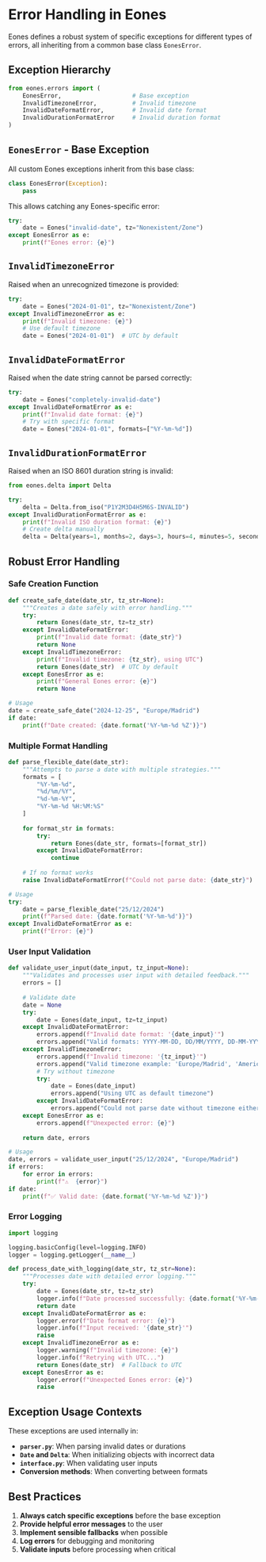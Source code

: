 # Error Handling in Eones

Eones defines a robust system of specific exceptions for different types of errors, all inheriting from a common base class `EonesError`.

## Exception Hierarchy

```python
from eones.errors import (
    EonesError,                    # Base exception
    InvalidTimezoneError,          # Invalid timezone
    InvalidDateFormatError,        # Invalid date format
    InvalidDurationFormatError     # Invalid duration format
)
```

## `EonesError` - Base Exception

All custom Eones exceptions inherit from this base class:

```python
class EonesError(Exception):
    pass
```

This allows catching any Eones-specific error:

```python
try:
    date = Eones("invalid-date", tz="Nonexistent/Zone")
except EonesError as e:
    print(f"Eones error: {e}")
```

## `InvalidTimezoneError`

Raised when an unrecognized timezone is provided:

```python
try:
    date = Eones("2024-01-01", tz="Nonexistent/Zone")
except InvalidTimezoneError as e:
    print(f"Invalid timezone: {e}")
    # Use default timezone
    date = Eones("2024-01-01")  # UTC by default
```

## `InvalidDateFormatError`

Raised when the date string cannot be parsed correctly:

```python
try:
    date = Eones("completely-invalid-date")
except InvalidDateFormatError as e:
    print(f"Invalid date format: {e}")
    # Try with specific format
    date = Eones("2024-01-01", formats=["%Y-%m-%d"])
```

## `InvalidDurationFormatError`

Raised when an ISO 8601 duration string is invalid:

```python
from eones.delta import Delta

try:
    delta = Delta.from_iso("P1Y2M3D4H5M6S-INVALID")
except InvalidDurationFormatError as e:
    print(f"Invalid ISO duration format: {e}")
    # Create delta manually
    delta = Delta(years=1, months=2, days=3, hours=4, minutes=5, seconds=6)
```

## Robust Error Handling

### Safe Creation Function

```python
def create_safe_date(date_str, tz_str=None):
    """Creates a date safely with error handling."""
    try:
        return Eones(date_str, tz=tz_str)
    except InvalidDateFormatError:
        print(f"Invalid date format: {date_str}")
        return None
    except InvalidTimezoneError:
        print(f"Invalid timezone: {tz_str}, using UTC")
        return Eones(date_str)  # UTC by default
    except EonesError as e:
        print(f"General Eones error: {e}")
        return None

# Usage
date = create_safe_date("2024-12-25", "Europe/Madrid")
if date:
    print(f"Date created: {date.format('%Y-%m-%d %Z')}")
```

### Multiple Format Handling

```python
def parse_flexible_date(date_str):
    """Attempts to parse a date with multiple strategies."""
    formats = [
        "%Y-%m-%d",
        "%d/%m/%Y",
        "%d-%m-%Y",
        "%Y-%m-%d %H:%M:%S"
    ]
    
    for format_str in formats:
        try:
            return Eones(date_str, formats=[format_str])
        except InvalidDateFormatError:
            continue
    
    # If no format works
    raise InvalidDateFormatError(f"Could not parse date: {date_str}")

# Usage
try:
    date = parse_flexible_date("25/12/2024")
    print(f"Parsed date: {date.format('%Y-%m-%d')}")
except InvalidDateFormatError as e:
    print(f"Error: {e}")
```

### User Input Validation

```python
def validate_user_input(date_input, tz_input=None):
    """Validates and processes user input with detailed feedback."""
    errors = []
    
    # Validate date
    date = None
    try:
        date = Eones(date_input, tz=tz_input)
    except InvalidDateFormatError:
        errors.append(f"Invalid date format: '{date_input}'")
        errors.append("Valid formats: YYYY-MM-DD, DD/MM/YYYY, DD-MM-YYYY")
    except InvalidTimezoneError:
        errors.append(f"Invalid timezone: '{tz_input}'")
        errors.append("Valid timezone example: 'Europe/Madrid', 'America/New_York'")
        # Try without timezone
        try:
            date = Eones(date_input)
            errors.append("Using UTC as default timezone")
        except InvalidDateFormatError:
            errors.append("Could not parse date without timezone either")
    except EonesError as e:
        errors.append(f"Unexpected error: {e}")
    
    return date, errors

# Usage
date, errors = validate_user_input("25/12/2024", "Europe/Madrid")
if errors:
    for error in errors:
        print(f"⚠️  {error}")
if date:
    print(f"✅ Valid date: {date.format('%Y-%m-%d %Z')}")
```

### Error Logging

```python
import logging

logging.basicConfig(level=logging.INFO)
logger = logging.getLogger(__name__)

def process_date_with_logging(date_str, tz_str=None):
    """Processes date with detailed error logging."""
    try:
        date = Eones(date_str, tz=tz_str)
        logger.info(f"Date processed successfully: {date.format('%Y-%m-%d %Z')}")
        return date
    except InvalidDateFormatError as e:
        logger.error(f"Date format error: {e}")
        logger.info(f"Input received: '{date_str}'")
        raise
    except InvalidTimezoneError as e:
        logger.warning(f"Invalid timezone: {e}")
        logger.info(f"Retrying with UTC...")
        return Eones(date_str)  # Fallback to UTC
    except EonesError as e:
        logger.error(f"Unexpected Eones error: {e}")
        raise
```

## Exception Usage Contexts

These exceptions are used internally in:
- **`parser.py`**: When parsing invalid dates or durations
- **`Date` and `Delta`**: When initializing objects with incorrect data
- **`interface.py`**: When validating user inputs
- **Conversion methods**: When converting between formats

## Best Practices

1. **Always catch specific exceptions** before the base exception
2. **Provide helpful error messages** to the user
3. **Implement sensible fallbacks** when possible
4. **Log errors** for debugging and monitoring
5. **Validate inputs** before processing when critical